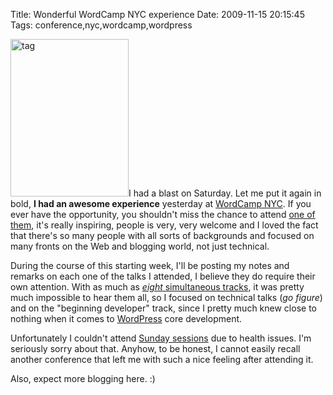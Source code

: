 Title: Wonderful WordCamp NYC experience
Date: 2009-11-15 20:15:45
Tags: conference,nyc,wordcamp,wordpress

<img class="alignright size-full wp-image-1003" title="tag" src="http://damog.net/old/stereonaut/2009/11/tag.jpg" alt="tag" width="189" height="252" />I had a blast on Saturday. Let me put it again in bold, <strong>I had an awesome experience</strong> yesterday at <a href="http://2009.newyork.wordcamp.org/">WordCamp NYC</a>. If you ever have the opportunity, you shouldn't miss the chance to attend <a href="http://central.wordcamp.org/">one of them</a>, it's really inspiring, people is very, very welcome and I loved the fact that there's so many people with all sorts of backgrounds and focused on many fronts on the Web and blogging world, not just technical.

During the course of this starting week, I'll be posting my notes and remarks on each one of the talks I attended, I believe they do require their own attention. With as much as <a href="http://2009.newyork.wordcamp.org/program/saturday-schedule/"><em>eight</em> simultaneous tracks</a>, it was pretty much impossible to hear them all, so I focused on technical talks (<em>go figure</em>) and on the "beginning developer" track, since I pretty much knew close to nothing when it comes to <a href="http://wordpress.org">WordPress</a> core development.

Unfortunately I couldn't attend <a href="http://2009.newyork.wordcamp.org/program/sunday-schedule/">Sunday sessions</a> due to health issues. I'm seriously sorry about that. Anyhow, to be honest, I cannot easily recall another conference that left me with such a nice feeling after attending it.

Also, expect more blogging here. :)